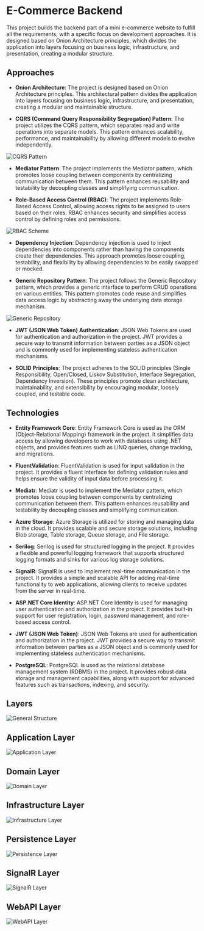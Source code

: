 
# E-Commerce Backend

This project builds the backend part of a mini e-commerce website to fulfill all the requirements, with a specific focus on development approaches. It is designed based on Onion Architecture principles, which divides the application into layers focusing on business logic, infrastructure, and presentation, creating a modular structure.


##  Approaches

- **Onion Architecture**: The project is designed based on Onion Architecture principles. This architectural pattern divides the application into layers focusing on business logic, infrastructure, and presentation, creating a modular and maintainable structure.

- **CQRS (Command Query Responsibility Segregation) Pattern**: The project utilizes the CQRS pattern, which separates read and write operations into separate models. This pattern enhances scalability, performance, and maintainability by allowing different models to evolve independently.

![CQRS Pattern](https://github.com/burakgunce/E-Commerce-Backend/assets/87397100/3ec38f67-7961-4119-af11-b3aed0122e31)

- **Mediator Pattern**: The project implements the Mediator pattern, which promotes loose coupling between components by centralizing communication between them. This pattern enhances reusability and testability by decoupling classes and simplifying communication.

- **Role-Based Access Control (RBAC)**: The project implements Role-Based Access Control, allowing access rights to be assigned to users based on their roles. RBAC enhances security and simplifies access control by defining roles and permissions.

![RBAC Scheme](https://github.com/burakgunce/E-Commerce-Backend/assets/87397100/b7855fe5-5dc1-417a-b296-cbce171d77c1)

- **Dependency Injection**: Dependency injection is used to inject dependencies into components rather than having the components create their dependencies. This approach promotes loose coupling, testability, and flexibility by allowing dependencies to be easily swapped or mocked.

- **Generic Repository Pattern**: The project follows the Generic Repository pattern, which provides a generic interface to perform CRUD operations on various entities. This pattern promotes code reuse and simplifies data access logic by abstracting away the underlying data storage mechanism.

![Generic Repository](https://github.com/burakgunce/E-Commerce-Backend/assets/87397100/70df21c3-d8ef-477c-83a6-ec41a95c119f)

- **JWT (JSON Web Token) Authentication**: JSON Web Tokens are used for authentication and authorization in the project. JWT provides a secure way to transmit information between parties as a JSON object and is commonly used for implementing stateless authentication mechanisms.

- **SOLID Principles**: The project adheres to the SOLID principles (Single Responsibility, Open/Closed, Liskov Substitution, Interface Segregation, Dependency Inversion). These principles promote clean architecture, maintainability, and extensibility by encouraging modular, loosely coupled, and testable code.


## Technologies

- **Entity Framework Core**: Entity Framework Core is used as the ORM (Object-Relational Mapping) framework in the project. It simplifies data access by allowing developers to work with databases using .NET objects, and provides features such as LINQ queries, change tracking, and migrations.

- **FluentValidation**: FluentValidation is used for input validation in the project. It provides a fluent interface for defining validation rules and helps ensure the validity of input data before processing it.

- **Mediatr**: Mediatr is used to implement the Mediator pattern, which promotes loose coupling between components by centralizing communication between them. This pattern enhances reusability and testability by decoupling classes and simplifying communication.

- **Azure Storage**: Azure Storage is utilized for storing and managing data in the cloud. It provides scalable and secure storage solutions, including Blob storage, Table storage, Queue storage, and File storage.

- **Serilog**: Serilog is used for structured logging in the project. It provides a flexible and powerful logging framework that supports structured logging formats and sinks for various log storage solutions.

- **SignalR**: SignalR is used to implement real-time communication in the project. It provides a simple and scalable API for adding real-time functionality to web applications, allowing clients to receive updates from the server in real-time.

- **ASP.NET Core Identity**: ASP.NET Core Identity is used for managing user authentication and authorization in the project. It provides built-in support for user registration, login, password management, and role-based access control.

- **JWT (JSON Web Token)**: JSON Web Tokens are used for authentication and authorization in the project. JWT provides a secure way to transmit information between parties as a JSON object and is commonly used for implementing stateless authentication mechanisms.

- **PostgreSQL**: PostgreSQL is used as the relational database management system (RDBMS) in the project. It provides robust data storage and management capabilities, along with support for advanced features such as transactions, indexing, and security.


## Layers

![General Structure](https://github.com/burakgunce/E-Commerce-Backend/assets/87397100/91a3140e-ada4-4a2f-9f90-521425c8a57a)

## Application Layer
![Application Layer](https://github.com/burakgunce/E-Commerce-Backend/assets/87397100/7a7a0768-c08d-40f3-929d-4163870d720b)

## Domain Layer
![Domain Layer](https://github.com/burakgunce/E-Commerce-Backend/assets/87397100/55ebcdd3-7957-4752-a140-881d46948031)

## Infrastructure Layer
![Infrastructure Layer](https://github.com/burakgunce/E-Commerce-Backend/assets/87397100/c8de5263-4ffe-4c6a-a3ff-e5d0e291a081)

## Persistence Layer
![Persistence Layer](https://github.com/burakgunce/E-Commerce-Backend/assets/87397100/e4357ff3-f041-45ae-b6e7-d31b8f2e94b4)

## SignalR Layer
![SignalR Layer](https://github.com/burakgunce/E-Commerce-Backend/assets/87397100/b42e4ee9-d18a-4c3a-b5a9-0a2aebf28454)

## WebAPI Layer
![WebAPI Layer](https://github.com/burakgunce/E-Commerce-Backend/assets/87397100/2d6a52ee-4aed-4983-a7e9-97e4ad67032d)
